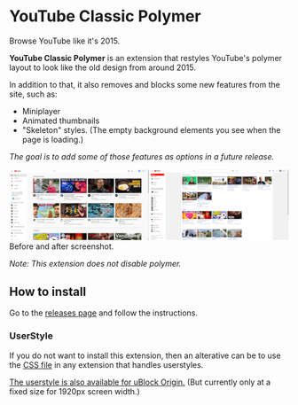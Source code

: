 # YouTube Classic Polymer
Browse YouTube like it's 2015.

**YouTube Classic Polymer** is an extension that restyles YouTube's polymer layout to look like the old design from around 2015.

In addition to that, it also removes and blocks some new features from the site, such as:
- Miniplayer
- Animated thumbnails
- "Skeleton" styles. (The empty background elements you see when the page is loading.)

*The goal is to add some of those features as options in a future release.*

![Before and After](/images/yt-screen.png?raw=true)
Before and after screenshot.

*Note: This extension does not disable polymer.*

## How to install
Go to the [releases page](https://github.com/lassekongo83/yt-classic-polymer/releases/) and follow the instructions.

### UserStyle
If you do not want to install this extension, then an alterative can be to use the [CSS file](https://github.com/lassekongo83/yt-classic-polymer/blob/master/css/yt-classic.min.css) in any extension that handles userstyles.

[The userstyle is also available for uBlock Origin.](https://github.com/lassekongo83/UserStyles/tree/master/youtube) (But currently only at a fixed size for 1920px screen width.)